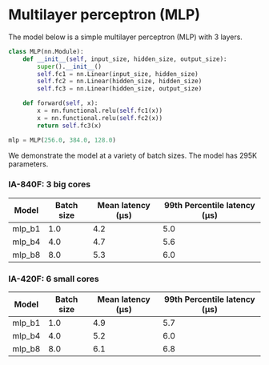 # Multilayer perceptron (MLP)

The model below is a simple multilayer perceptron (MLP) with 3 layers.

```python
class MLP(nn.Module):
    def __init__(self, input_size, hidden_size, output_size):
        super().__init__()
        self.fc1 = nn.Linear(input_size, hidden_size)
        self.fc2 = nn.Linear(hidden_size, hidden_size)
        self.fc3 = nn.Linear(hidden_size, output_size)

    def forward(self, x):
        x = nn.functional.relu(self.fc1(x))
        x = nn.functional.relu(self.fc2(x))
        return self.fc3(x)

mlp = MLP(256.0, 384.0, 128.0)
```

We demonstrate the model at a variety of batch sizes. The model has 295K parameters.

### IA-840F: 3 big cores

| Model  | Batch size | Mean latency (μs) | 99th Percentile latency (μs) |
| ------ | ---------- | ----------------- | ---------------------------- |
| mlp_b1 | 1.0        | 4.2               | 5.0                          |
| mlp_b4 | 4.0        | 4.7               | 5.6                          |
| mlp_b8 | 8.0        | 5.3               | 6.0                          |

### IA-420F: 6 small cores

| Model  | Batch size | Mean latency (μs) | 99th Percentile latency (μs) |
| ------ | ---------- | ----------------- | ---------------------------- |
| mlp_b1 | 1.0        | 4.9               | 5.7                          |
| mlp_b4 | 4.0        | 5.2               | 6.0                          |
| mlp_b8 | 8.0        | 6.1               | 6.8                          |
